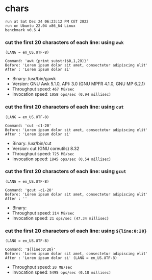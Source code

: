 # chars
 
    run at Sat Dec 24 06:23:12 PM CET 2022
    run on Ubuntu 22.04 x86_64 Linux
    benchmark v0.6.4
 
### cut the first 20 characters of each line: using `awk`
    (LANG = en_US.UTF-8)
```shell
Command: 'awk {print substr($0,1,20)}'
Before: 'Lorem ipsum dolor sit amet, consectetur adipiscing elit'
After : 'Lorem ipsum dolor si'
```
* Binary: /usr/bin/gawk
* Version: GNU Awk 5.1.0, API: 3.0 (GNU MPFR 4.1.0, GNU MP 6.2.1)
* Throughput speed: `467 MB/sec`
* Invocation speed: `1058 ops/sec (0.94 millisec)`

### cut the first 20 characters of each line: using `cut`
    (LANG = en_US.UTF-8)
```shell
Command: 'cut -c1-20'
Before: 'Lorem ipsum dolor sit amet, consectetur adipiscing elit'
After : 'Lorem ipsum dolor si'
```
* Binary: /usr/bin/cut
* Version: cut (GNU coreutils) 8.32
* Throughput speed: `725 MB/sec`
* Invocation speed: `1845 ops/sec (0.54 millisec)`

### cut the first 20 characters of each line: using `gcut`
    (LANG = en_US.UTF-8)
```shell
Command: 'gcut -c1-20'
Before: 'Lorem ipsum dolor sit amet, consectetur adipiscing elit'
After : ''
```
* Binary: 
* Throughput speed: `214 MB/sec`
* Invocation speed: `21 ops/sec (47.34 millisec)`

### cut the first 20 characters of each line: using `${line:0:20}`
    (LANG = en_US.UTF-8)
```shell
Command: '${line:0:20}'
Before: 'Lorem ipsum dolor sit amet, consectetur adipiscing elit'
After : 'Lorem ipsum dolor si' (LANG = en_US.UTF-8)
```
* Throughput speed: `20 MB/sec`
* Invocation speed: `5495 ops/sec (0.18 millisec)`

